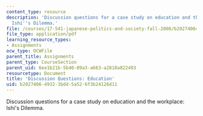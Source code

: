 ```yaml
---
content_type: resource
description: 'Discussion questions for a case study on education and the workplace:
  Ishi''s Dilemma.'
file: /courses/17-541-japanese-politics-and-society-fall-2008/b202740649323bdd5a526f3b24126d11_questions3.pdf
file_type: application/pdf
learning_resource_types:
- Assignments
ocw_type: OCWFile
parent_title: Assignments
parent_type: CourseSection
parent_uid: 6ee1b21b-5b40-09a3-a663-a2818a822493
resourcetype: Document
title: 'Discussion Questions: Education'
uid: b2027406-4932-3bdd-5a52-6f3b24126d11
---
```

Discussion questions for a case study on education and the workplace: Ishi's Dilemma.

